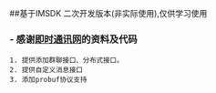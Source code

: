 ##基于IMSDK 二次开发版本(非实际使用),仅供学习使用
###  - 感谢[即时通讯网](http://www.52im.net)的资料及代码
    1. 提供添加群聊接口、分布式接口。
    2. 提供自定义消息接口
    3. 添加probuf协议支持